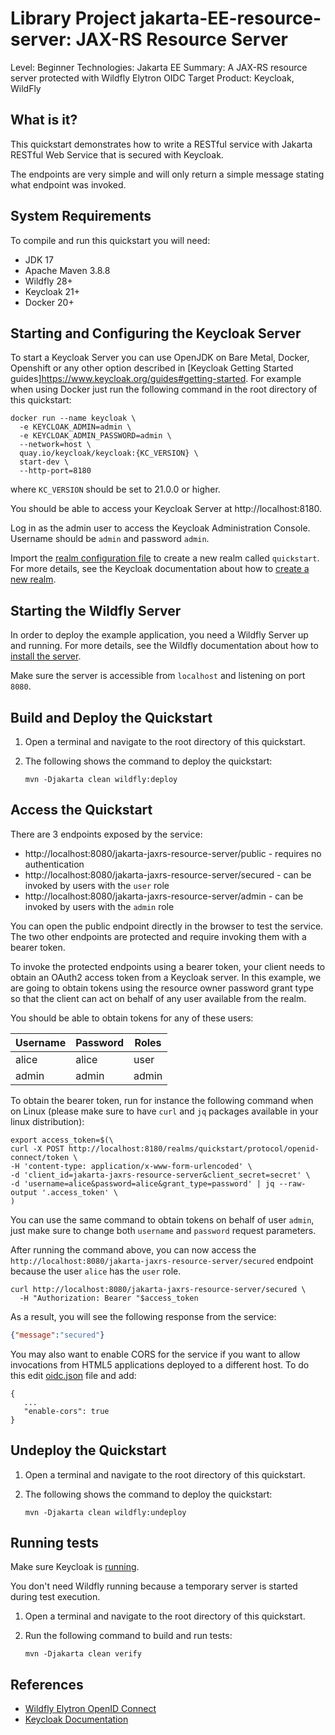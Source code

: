 Library Project jakarta-EE-resource-server: JAX-RS Resource Server
===================================================

Level: Beginner
Technologies: Jakarta EE
Summary: A JAX-RS resource server protected with Wildfly Elytron OIDC
Target Product: <span>Keycloak</span>, <span>WildFly</span>

What is it?
-----------

This quickstart demonstrates how to write a RESTful service with Jakarta RESTful Web Service that is secured with <span>Keycloak</span>.

The endpoints are very simple and will only return a simple message stating what endpoint was invoked.

System Requirements
-------------------

To compile and run this quickstart you will need:

* JDK 17
* Apache Maven 3.8.8
* Wildfly 28+
* Keycloak 21+
* Docker 20+

Starting and Configuring the Keycloak Server
-------------------

To start a Keycloak Server you can use OpenJDK on Bare Metal, Docker, Openshift or any other option described in [Keycloak Getting Started guides]https://www.keycloak.org/guides#getting-started. For example when using Docker just run the following command in the root directory of this quickstart:

```shell
docker run --name keycloak \
  -e KEYCLOAK_ADMIN=admin \
  -e KEYCLOAK_ADMIN_PASSWORD=admin \
  --network=host \
  quay.io/keycloak/keycloak:{KC_VERSION} \
  start-dev \
  --http-port=8180
```

where `KC_VERSION` should be set to 21.0.0 or higher.

You should be able to access your Keycloak Server at http://localhost:8180.

Log in as the admin user to access the Keycloak Administration Console. Username should be `admin` and password `admin`.

Import the [realm configuration file](config/realm-import.json) to create a new realm called `quickstart`.
For more details, see the Keycloak documentation about how to [create a new realm](https://www.keycloak.org/docs/latest/server_admin/index.html#_create-realm).

Starting the Wildfly Server
-------------------

In order to deploy the example application, you need a Wildfly Server up and running. For more details, see the Wildfly documentation about how to [install the server](https://docs.wildfly.org/).

Make sure the server is accessible from `localhost` and listening on port `8080`.

Build and Deploy the Quickstart
-------------------------------

1. Open a terminal and navigate to the root directory of this quickstart.

2. The following shows the command to deploy the quickstart:

   ````
   mvn -Djakarta clean wildfly:deploy
   ````

Access the Quickstart
---------------------

There are 3 endpoints exposed by the service:

* http://localhost:8080/jakarta-jaxrs-resource-server/public - requires no authentication
* http://localhost:8080/jakarta-jaxrs-resource-server/secured - can be invoked by users with the `user` role
* http://localhost:8080/jakarta-jaxrs-resource-server/admin - can be invoked by users with the `admin` role

You can open the public endpoint directly in the browser to test the service. The two other endpoints are protected and require
invoking them with a bearer token.

To invoke the protected endpoints using a bearer token, your client needs to obtain an OAuth2 access token from a Keycloak server.
In this example, we are going to obtain tokens using the resource owner password grant type so that the client can act on behalf of any user available from
the realm.

You should be able to obtain tokens for any of these users:

| Username | Password | Roles              |
|----------|----------|--------------------|
| alice    | alice    | user               |
| admin    | admin    | admin              |

To obtain the bearer token, run for instance the following command when on Linux (please make sure to have `curl` and `jq` packages available in your linux distribution):

```shell
export access_token=$(\
curl -X POST http://localhost:8180/realms/quickstart/protocol/openid-connect/token \
-H 'content-type: application/x-www-form-urlencoded' \
-d 'client_id=jakarta-jaxrs-resource-server&client_secret=secret' \
-d 'username=alice&password=alice&grant_type=password' | jq --raw-output '.access_token' \
)
```

You can use the same command to obtain tokens on behalf of user `admin`, just make sure to change both `username` and `password` request parameters.

After running the command above, you can now access the `http://localhost:8080/jakarta-jaxrs-resource-server/secured` endpoint
because the user `alice` has the `user` role.

```shell
curl http://localhost:8080/jakarta-jaxrs-resource-server/secured \
  -H "Authorization: Bearer "$access_token
```

As a result, you will see the following response from the service:

```json
{"message":"secured"}
```

You may also want to enable CORS for the service if you want to allow invocations from HTML5 applications deployed to a
different host. To do this edit [oidc.json](src/main/webapp/WEB-INF/oidc.json) file and add:

````
{
   ...
   "enable-cors": true
}
````

Undeploy the Quickstart
--------------------

1. Open a terminal and navigate to the root directory of this quickstart.

2. The following shows the command to deploy the quickstart:

   ````
   mvn -Djakarta clean wildfly:undeploy
   ````

Running tests
--------------------

Make sure Keycloak is [running](#starting-and-configuring-the-keycloak-server).

You don't need Wildfly running because a temporary server is started during test execution.

1. Open a terminal and navigate to the root directory of this quickstart.

2. Run the following command to build and run tests:

   ````
   mvn -Djakarta clean verify
   ````

References
--------------------

* [Wildfly Elytron OpenID Connect](https://docs.wildfly.org/28/Admin_Guide.html#Elytron_OIDC_Client)
* [Keycloak Documentation](https://www.keycloak.org/documentation)
